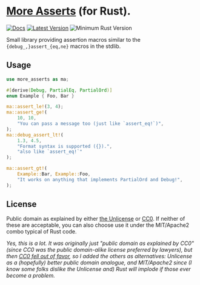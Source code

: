 # [More Asserts](https://crates.io/crates/more-asserts) (for Rust).

[![Docs](https://docs.rs/more-asserts/badge.svg)](https://docs.rs/more-asserts)
[![Latest Version](https://img.shields.io/crates/v/arcstr.svg)](https://crates.io/crates/more-asserts)
![Minimum Rust Version](https://img.shields.io/badge/MSRV%201.46.0-blue.svg)

Small library providing assertion macros similar to the `{debug_,}assert_{eq,ne}` macros in the stdlib.

## Usage

```rust
use more_asserts as ma;

#[derive(Debug, PartialEq, PartialOrd)]
enum Example { Foo, Bar }

ma::assert_le!(3, 4);
ma::assert_ge!(
    10, 10,
    "You can pass a message too (just like `assert_eq!`)",
);
ma::debug_assert_lt!(
    1.3, 4.5,
    "Format syntax is supported ({}).",
    "also like `assert_eq!`"
);

ma::assert_gt!(
    Example::Bar, Example::Foo,
    "It works on anything that implements PartialOrd and Debug!",
);
```

## License

Public domain as explained by either [the Unlicense](./UNLICENSE) or [CC0](./LICENSE-CC0). If neither of these are acceptable, you can also choose use it under the MIT/Apache2 combo typical of Rust code.

*Yes, this is a lot. It was originally just "public domain as explained by CC0" (since CC0 was the public domain-alike license preferred by lawyers), but then [CC0 fell out of favor](https://lists.fedoraproject.org/archives/list/legal@lists.fedoraproject.org/thread/RRYM3CLYJYW64VSQIXY6IF3TCDZGS6LM/), so I added the others as alternatives: Unlicense as a (hopefully) better public domain analogue, and MIT/Apache2 since (I know some folks dislike the Unlicense and) Rust will implode if those ever become a problem.*
